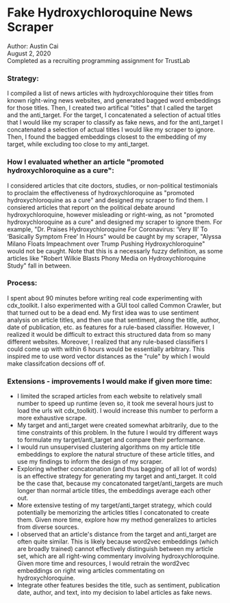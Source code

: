 # Fake Hydroxychloroquine News Scraper
Author: Austin Cai<br/>
August 2, 2020<br/>
Completed as a recruiting programming assignment for TrustLab<br/>

### Strategy:
I compiled a list of news articles with hydroxychloroquine their titles from known right-wing news websites, and generated bagged word embeddings for those titles. Then, I created two artifical "titles" that I called the target and the anti_target. For the target, I concatenated a selection of actual titles that I would like my scraper to classify as fake news, and for the anti_target I concatenated a selection of actual titles I would like my scraper to ignore. Then, I found the bagged embeddings closest to the embedding of my target, while excluding too close to my anti_target. 

### How I evaluated whether an article "promoted hydroxychloroquine as a cure":
I considered articles that cite doctors, studies, or non-political testimonials to proclaim the effectiveness of hydroxychloroquine as "promoted hydroxychloroquine as a cure" and designed my scraper to find them. I consiered articles that report on the political debate around hydroxychloroquine, however misleading or right-wing, as not "promoted hydroxychloroquine as a cure" and designed my scraper to ignore them. For example, "Dr. Praises Hydroxychloroquine For Coronavirus: ‘Very Ill’ To ‘Basically Symptom Free’ In Hours" would be caught by my scraper, "Alyssa Milano Floats Impeachment over Trump Pushing Hydroxychloroquine" would not be caught. Note that this is a necessarly fuzzy definition, as some articles like "Robert Wilkie Blasts Phony Media on Hydroxychloroquine Study" fall in between. 

### Process:
I spent about 90 minutes before writing real code experimenting with cdx_toolkit. I also experimented with a GUI tool called Common Crawler, but that turned out to be a dead end. My first idea was to use sentiment analysis on article titles, and then use that sentiment, along the title, author, date of publication, etc. as features for a rule-based classifier. However, I realized it would be difficult to extract this structured data from so many different websites. Moreover, I realized that any rule-based classifiers I could come up with within 6 hours would be essentially arbitrary. This inspired me to use word vector distances as the "rule" by which I would make classifcation decsions off of. 

### Extensions - improvements I would make if given more time:
* I limited the scraped articles from each website to relatively small number to speed up runtime (even so, it took me several hours just to load the urls wit cdx_toolkit). I would increase this number to perform a more exhaustive scrape. 
* My target and anti_target were created somewhat arbitrarily, due to the time constraints of this problem. In the future I would try different ways to formulate my target/anti_target and compare their performance. 
* I would run unsupervised clustering algorithms on my article title embeddings to explore the natural structure of these article titles, and use my findings to inform the design of my scraper. 
* Exploring whether concatonation (and thus bagging of all lot of words) is an effective strategy for generating my target and anti_target. It cold be the case that, because my concatonated target/anti_targets are much longer than normal article titles, the embeddings average each other out.  
* More extensive testing of my target/anti_target strategy, which could potentially be memorizing the articles titles I concatonated to create them. Given more time, explore how my method generalizes to articles from diverse sources. 
* I observed that an article's distance from the target and anti_target are often quite similar. This is likely because word2vec embeddings (which are broadly trained) cannot effectively distinguish between my article set, which are all right-wing commentary involving hydroxychloroquine. Given more time and resources, I would retrain the word2vec embeddings on right wing articles commentating on hydroxychloroquine.
* Integrate other features besides the title, such as sentiment, publication date, author, and text, into my decision to label articles as fake news. 
